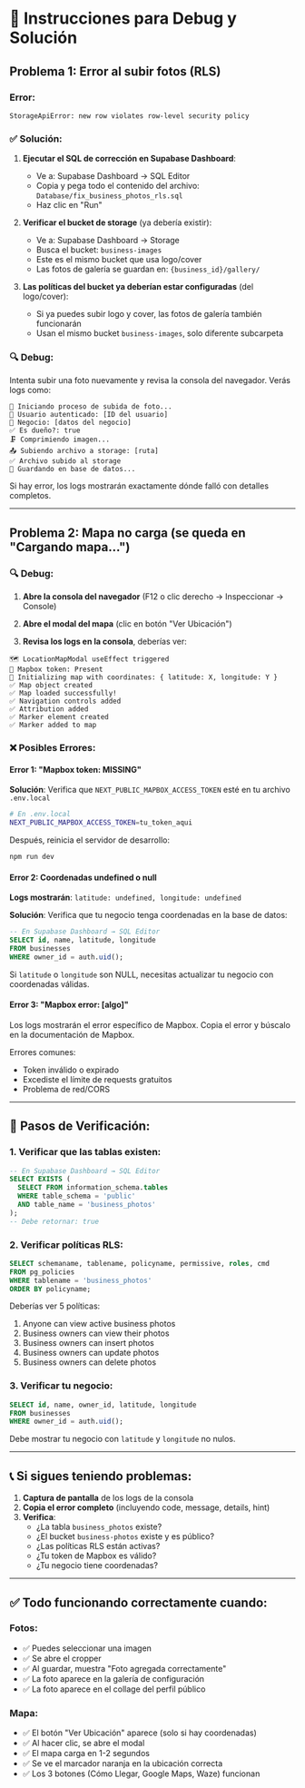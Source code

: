 # 🐛 Instrucciones para Debug y Solución

## Problema 1: Error al subir fotos (RLS)

### Error:
```
StorageApiError: new row violates row-level security policy
```

### ✅ Solución:

1. **Ejecutar el SQL de corrección en Supabase Dashboard**:
   - Ve a: Supabase Dashboard → SQL Editor
   - Copia y pega todo el contenido del archivo: `Database/fix_business_photos_rls.sql`
   - Haz clic en "Run"

2. **Verificar el bucket de storage** (ya debería existir):
   - Ve a: Supabase Dashboard → Storage
   - Busca el bucket: `business-images`
   - Este es el mismo bucket que usa logo/cover
   - Las fotos de galería se guardan en: `{business_id}/gallery/`

3. **Las políticas del bucket ya deberían estar configuradas** (del logo/cover):
   - Si ya puedes subir logo y cover, las fotos de galería también funcionarán
   - Usan el mismo bucket `business-images`, solo diferente subcarpeta

### 🔍 Debug:

Intenta subir una foto nuevamente y revisa la consola del navegador. Verás logs como:

```
🚀 Iniciando proceso de subida de foto...
👤 Usuario autenticado: [ID del usuario]
🏢 Negocio: [datos del negocio]
✅ Es dueño?: true
🗜️ Comprimiendo imagen...
📤 Subiendo archivo a storage: [ruta]
✅ Archivo subido al storage
💾 Guardando en base de datos...
```

Si hay error, los logs mostrarán exactamente dónde falló con detalles completos.

---

## Problema 2: Mapa no carga (se queda en "Cargando mapa...")

### 🔍 Debug:

1. **Abre la consola del navegador** (F12 o clic derecho → Inspeccionar → Console)

2. **Abre el modal del mapa** (clic en botón "Ver Ubicación")

3. **Revisa los logs en la consola**, deberías ver:

```
🗺️ LocationMapModal useEffect triggered
🔑 Mapbox token: Present
📍 Initializing map with coordinates: { latitude: X, longitude: Y }
✅ Map object created
✅ Map loaded successfully!
✅ Navigation controls added
✅ Attribution added
✅ Marker element created
✅ Marker added to map
```

### ❌ Posibles Errores:

#### Error 1: "Mapbox token: MISSING"
**Solución**: Verifica que `NEXT_PUBLIC_MAPBOX_ACCESS_TOKEN` esté en tu archivo `.env.local`

```bash
# En .env.local
NEXT_PUBLIC_MAPBOX_ACCESS_TOKEN=tu_token_aqui
```

Después, reinicia el servidor de desarrollo:
```bash
npm run dev
```

#### Error 2: Coordenadas undefined o null
**Logs mostrarán**: `latitude: undefined, longitude: undefined`

**Solución**: Verifica que tu negocio tenga coordenadas en la base de datos:

```sql
-- En Supabase Dashboard → SQL Editor
SELECT id, name, latitude, longitude
FROM businesses
WHERE owner_id = auth.uid();
```

Si `latitude` o `longitude` son NULL, necesitas actualizar tu negocio con coordenadas válidas.

#### Error 3: "Mapbox error: [algo]"
Los logs mostrarán el error específico de Mapbox. Copia el error y búscalo en la documentación de Mapbox.

Errores comunes:
- Token inválido o expirado
- Excediste el límite de requests gratuitos
- Problema de red/CORS

---

## 🧪 Pasos de Verificación:

### 1. Verificar que las tablas existen:
```sql
-- En Supabase Dashboard → SQL Editor
SELECT EXISTS (
  SELECT FROM information_schema.tables
  WHERE table_schema = 'public'
  AND table_name = 'business_photos'
);
-- Debe retornar: true
```

### 2. Verificar políticas RLS:
```sql
SELECT schemaname, tablename, policyname, permissive, roles, cmd
FROM pg_policies
WHERE tablename = 'business_photos'
ORDER BY policyname;
```

Deberías ver 5 políticas:
1. Anyone can view active business photos
2. Business owners can view their photos
3. Business owners can insert photos
4. Business owners can update photos
5. Business owners can delete photos

### 3. Verificar tu negocio:
```sql
SELECT id, name, owner_id, latitude, longitude
FROM businesses
WHERE owner_id = auth.uid();
```

Debe mostrar tu negocio con `latitude` y `longitude` no nulos.

---

## 📞 Si sigues teniendo problemas:

1. **Captura de pantalla** de los logs de la consola
2. **Copia el error completo** (incluyendo code, message, details, hint)
3. **Verifica**:
   - ¿La tabla `business_photos` existe?
   - ¿El bucket `business-photos` existe y es público?
   - ¿Las políticas RLS están activas?
   - ¿Tu token de Mapbox es válido?
   - ¿Tu negocio tiene coordenadas?

---

## ✅ Todo funcionando correctamente cuando:

### Fotos:
- ✅ Puedes seleccionar una imagen
- ✅ Se abre el cropper
- ✅ Al guardar, muestra "Foto agregada correctamente"
- ✅ La foto aparece en la galería de configuración
- ✅ La foto aparece en el collage del perfil público

### Mapa:
- ✅ El botón "Ver Ubicación" aparece (solo si hay coordenadas)
- ✅ Al hacer clic, se abre el modal
- ✅ El mapa carga en 1-2 segundos
- ✅ Se ve el marcador naranja en la ubicación correcta
- ✅ Los 3 botones (Cómo Llegar, Google Maps, Waze) funcionan
